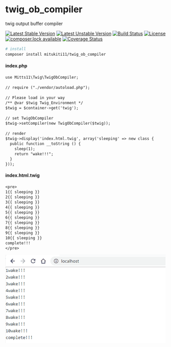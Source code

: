 # twig_ob_compiler
twig output buffer compiler

[![Latest Stable Version](https://poser.pugx.org/mitukiti11/twig_ob_compiler/version)](https://packagist.org/packages/mitukiti11/twig_ob_compiler)
[![Latest Unstable Version](https://poser.pugx.org/mitukiti11/twig_ob_compiler/v/unstable)](https://packagist.org/packages/mitukiti11/twig_ob_compiler)
[![Build Status](https://travis-ci.org/mitukiti11/twig_ob_compiler.svg?branch=master)](https://travis-ci.org/mitukiti11/twig_ob_compiler)
[![License](https://poser.pugx.org/mitukiti11/twig_ob_compiler/license)](https://packagist.org/packages/mitukiti11/twig_ob_compiler)
[![composer.lock available](https://poser.pugx.org/mitukiti11/twig_ob_compiler/composerlock)](https://packagist.org/packages/mitukiti11/twig_ob_compiler)
[![Coverage Status](https://coveralls.io/repos/github/mitukiti11/twig_ob_compiler/badge.svg?branch=master)](https://coveralls.io/github/mitukiti11/twig_ob_compiler?branch=master)
```bash
# install
composer install mitukiti11/twig_ob_compiler
```

#### index.php
```php:index.php
use Mitts11\Twig\TwigObCompiler;

// require ("./vendor/autoload.php");

// Please load in your way
/** @var $twig Twig_Environment */
$twig = $container->get('twig');

// set TwigObCompiler 
$twig->setCompiler(new TwigObCompiler($twig));

// render
$twig->display('index.html.twig', array('sleeping' => new class {
  public function __toString () {
    sleep(1);
    return "wake!!!";
  }
}));
```

#### index.html.twig
```twig:index.html.twig
<pre>
1{{ sleeping }}
2{{ sleeping }}
3{{ sleeping }}
4{{ sleeping }}
5{{ sleeping }}
6{{ sleeping }}
7{{ sleeping }}
8{{ sleeping }}
9{{ sleeping }}
10{{ sleeping }}
complete!!!
</pre>
```
![バッファリング](https://github.com/mitukiti11/twig_ob_compiler/blob/master/docs/ss.gif "SS")
